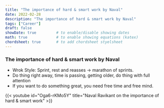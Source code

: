 ```yaml
---
title: "The importance of hard & smart work by Naval"
date: 2022-02-28
description: "The importance of hard & smart work by Naval"
tags: ["Career"]
draft: false
showDate: true         # to enable/disable showing dates
math: true             # to enable showing equations (katex)
chordsheet: true       # to add chordsheet styelsheet
---
```


### The importance of hard & smart work by Naval
* Wrok Style: Sprint, rest and reasses -> marathon of sprints.
* Do thing right away, time is passing, getting older, do thing with full attention
* If you want to do something great, you need free time and free mind.

{{< youtube id="Oga6-rKMo5Y" title="Naval Ravikant on the importance of hard & smart work" >}}

